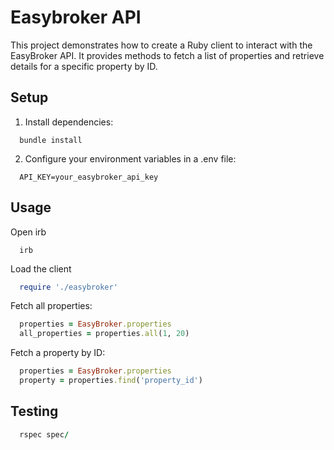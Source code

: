# Easybroker API

This project demonstrates how to create a Ruby client to interact with the EasyBroker API.
It provides methods to fetch a list of properties and retrieve details for a specific property by ID.

## Setup

1. Install dependencies:

```shell
  bundle install
```

2. Configure your environment variables in a .env file:

```env
  API_KEY=your_easybroker_api_key
```

## Usage

Open irb

```shell
  irb
```

Load the client

```ruby
  require './easybroker'
```

Fetch all properties:

```ruby
  properties = EasyBroker.properties
  all_properties = properties.all(1, 20)
```

Fetch a property by ID:

```ruby
  properties = EasyBroker.properties
  property = properties.find('property_id')
```

## Testing

```ruby
  rspec spec/
```
